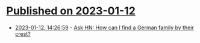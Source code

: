 # [Published on 2023-01-12](index.md)

* [2023-01-12, 14:26:59](https://news.ycombinator.com/item?id=34353919) - [Ask HN: How can I find a German family by their crest?](https://news.ycombinator.com/item?id=34353919)
